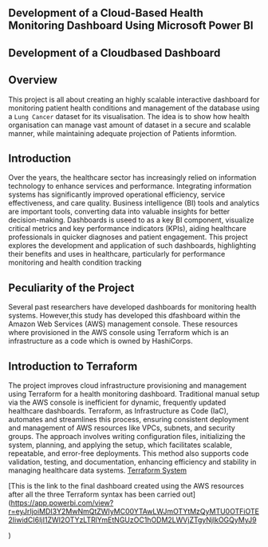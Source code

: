 ## Development of a Cloud-Based Health Monitoring Dashboard Using Microsoft Power BI
## Development of a Cloudbased Dashboard
## Overview
This project is all about creating an highly scalable interactive dashboard for monitoring patient health conditions  and management of the database using a `Lung Cancer` dataset for its visualisation. The idea is to show how health organisation can manage vast amount of dataset in a secure and scalable manner, while maintaining adequate projection of Patients informtion.
## Introduction
Over the years, the healthcare sector has increasingly relied on information technology to enhance services and performance. Integrating information systems has significantly improved operational efficiency, service effectiveness, and care quality. Business intelligence (BI) tools and analytics are important tools, converting data into valuable insights for better decision-making. Dashboards is useed to as a key BI component, visualize critical metrics and key performance indicators (KPIs), aiding healthcare professionals in quicker diagnoses and patient engagement. This project explores the development and application of such dashboards, highlighting their benefits and uses in healthcare, particularly for performance monitoring and health condition tracking
## Peculiarity of the Project
Several past researchers have developed dashboards for monitoring health systems. However,this study has developed this dfashboard within the Amazon Web Services (AWS) management console. These resources where provisioned in the AWS console using Terraform which is an infrastructure as a code which is owned by HashiCorps.
## Introduction to Terraform
The project improves cloud infrastructure provisioning and management using Terraform for a health monitoring dashboard. Traditional manual setup via the AWS console is inefficient for dynamic, frequently updated healthcare dashboards. Terraform, as Infrastructure as Code (IaC), automates and streamlines this process, ensuring consistent deployment and management of AWS resources like VPCs, subnets, and security groups. The approach involves writing configuration files, initializing the system, planning, and applying the setup, which facilitates scalable, repeatable, and error-free deployments. This method also supports code validation, testing, and documentation, enhancing efficiency and stability in managing healthcare data systems. 
[Terraform System](https://raw.githubusercontent.com/balqis91/Development-of-a-Cloud-Based-Health-Monitoring-Dashboard-Using-Microsoft-Power-BI-/a4cd2682bad672a3010799e318ae2cffffa891e9/Terraform%20Image.avif)

[This is the link to the final dashboard created using the AWS resources after all the three Terraform syntax has been carried out](https://app.powerbi.com/view?r=eyJrIjoiMDI3Y2MwNmQtZWIyMC00YTAwLWJmOTYtMzQyMTU0OTFiOTE2IiwidCI6IjI1ZWI2OTYzLTRlYmEtNGUzOC1hODM2LWVjZTgyNjlkOGQyMyJ9

)
